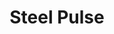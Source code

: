 ---
title: "Steel Pulse"
summary: "Roots reggae band, formed in 1975 at Handsworth Wood Boys School, in Birmingham, England, by David Hinds , Basil Gabbidon , and Ronald McQueen . Steve \"Grizzly\" Nisbett. , was a drummer for the reggae group Steel Pulse from 1977 to 2001. ﻿"
image: "steel-pulse.jpg"
apple_music_artist_url: "https://music.apple.com/gb/artist/steel-pulse/77420"
---
